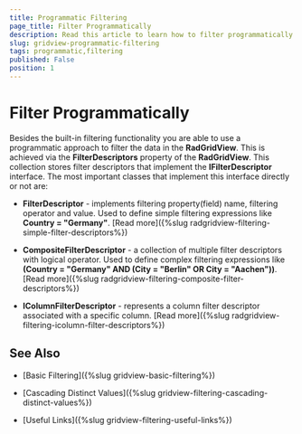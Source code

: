 ```yaml
---
title: Programmatic Filtering
page_title: Filter Programmatically
description: Read this article to learn how to filter programmatically in Telerik's WPF DataGrid through different filter descriptors.
slug: gridview-programmatic-filtering
tags: programmatic,filtering
published: False
position: 1
---
```


# Filter Programmatically

Besides the built-in filtering functionality you are able to use a programmatic approach to filter the data in the __RadGridView__. This is achieved via the __FilterDescriptors__ property of the __RadGridView__. This collection stores filter descriptors that implement the __IFilterDescriptor__ interface. The most important classes that implement this interface directly or not are:

* __FilterDescriptor__ - implements filtering property(field) name, filtering operator and value. Used to define simple filtering expressions like __Country = "Germany"__. [Read more]({%slug radgridview-filtering-simple-filter-descriptors%})

* __CompositeFilterDescriptor__ - a collection of multiple filter descriptors with logical operator. Used to define complex filtering expressions like __(Country = "Germany" AND (City = "Berlin" OR City = "Aachen"))__. [Read more]({%slug radgridview-filtering-composite-filter-descriptors%})

* __IColumnFilterDescriptor__ - represents a column filter descriptor associated with a specific column. [Read more]({%slug radgridview-filtering-icolumn-filter-descriptors%})

## See Also

 * [Basic Filtering]({%slug gridview-basic-filtering%})

 * [Cascading Distinct Values]({%slug gridview-filtering-cascading-distinct-values%})

 * [Useful Links]({%slug gridview-filtering-useful-links%})
